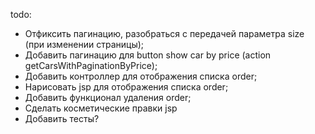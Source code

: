 todo:
- Отфиксить пагинацию, разобраться с передачей параметра size (при изменении страницы);
- Добавить пагинацию для button show car by price (action getCarsWithPaginationByPrice);
- Добавить контроллер для отображения списка order;
- Нарисовать jsp для отображения списка order;
- Добавить функционал удаления order;
- Сделать косметические правки jsp
- Добавить тесты?